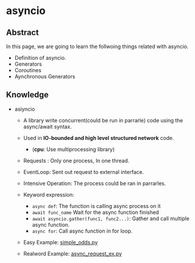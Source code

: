 # asyncio 

## Abstract
In this page, we are going to learn the follwoing things related with asyncio.

- Definition of asyncio. 
- Generators
- Coroutines
- Aynchronous Generators

## Knowledge
- asiyncio
    - A library write concurrent(could be run in parrarle) code using the async/await syntax.
    - Used in __IO-bounded and high level structured network__ code.
        - (__cpu__: Use multiprocessing library)
    
    - Requests : Only one process, In one thread.
    - EventLoop: Sent out request to external interface.
    - Intensive Operation: The process could be ran in parrarles. 
    - Keyword expression: 
        - `async def`: The function is calling async process on it
        - `await func_name` Wait for the async function finished
        - `await asyncio.gather(func1, func2...)`: Gather and call multiple async function. 
        - `async for`: Call async function in for loop.
    - Easy Example: [simple_odds.py](simple_odds.py)
    - Realword Example: [async_request_ex.py](async_request_ex.py)